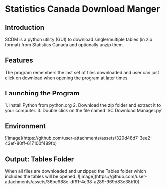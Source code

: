 <h1>Statistics Canada Download Manger</h1>
<h2>Introduction</h2>
SCDM is a python utility (GUI) to download single/multiple tables (in zip format) from Statistics Canada and optionally unzip them.
<h2>Features</h2>
The program remembers the last set of files downloaded and user can just click on download when opening the program at later times.
<h2>Launching the Program</h2>
1. Install Python from python.org
2. Download the zip folder and extract it to your computer.
3. Double click on the file named 'SC Download Manager.py'
<h2>Environment</h2>
![image](https://github.com/user-attachments/assets/320d48d7-3ee2-43ef-80ff-617100f489fb)
<h2>Output: Tables Folder</h2>
When all files are downloaded and unzipped the Tables folder which includes the tables will be opened.
![image](https://github.com/user-attachments/assets/36be988e-df91-4e38-a289-969d83e38b10)
